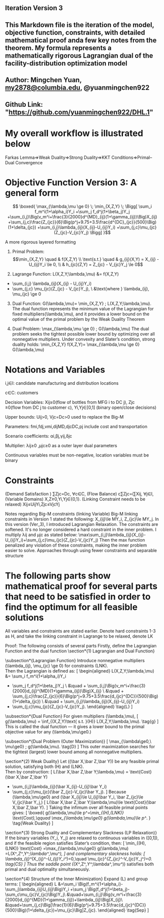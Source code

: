## Iteration Version 3

## This Markdown file is the iteration of the model, objective function, constraints, with detailed mathematical proof anda  few key notes from the theorem. My formula represents a mathematically rigorous Lagrangian dual of the facility-distribution optimization model

## Author: Mingchen Yuan, my2878@columbia.edu, @yuanmingchen922
## Github Link: "https://github.com/yuanmingchen922/DHL.1"


# My overall workflow is illustrated below 
Farkas Lemma⇒Weak Duality⇒Strong Duality⇒KKT Conditions⇒Primal–Dual Convergence

# Objective Function Version 3: A general form 
$$
\boxed{
\max_{\lambda,\mu \ge 0} \; \min_{X,Z,Y} \;
\Bigg[
\sum_i f_m^i(1+\alpha_i)Y_i
+\sum_j f_d^j(1+\beta_j)Y_j
+\sum_{i,j}\Big(v_m^i+\frac{3}{2000}d^{MD}_{ij}(1+\gamma_{ij})\Big)X_{ij}
+\sum_{j,c}\frac{Z_{jc}}{6}\Big(p^j+9.75+3.5\frac{d^{DC}_{jc}}{500}\Big)(1+\delta_{jc})
+\sum_{i,j}\lambda_{ij}(X_{ij}-U_{ij}Y_i)
+\sum_{j,c}\mu_{jc}(Z_{jc}-V_{jc}Y_j)
\Bigg]
}$$

A more rigorous layered formatting 
1. Primal Problem: $$\min_{X,Z,Y} \quad & f(X,Z,Y) \\
\text{s.t.} \quad 
& g_{ij}(X,Y) = X_{ij} - U_{ij}Y_i \le 0, \\
& h_{jc}(Z,Y) = Z_{jc} - V_{jc}Y_j \le 0$$

2. Lagrange Function: L(X,Z,Y;\lambda,\mu)
&= f(X,Z,Y)
+ \sum_{i,j} \lambda_{ij}(X_{ij} - U_{ij}Y_i)
+ \sum_{j,c} \mu_{jc}(Z_{jc} - V_{jc}Y_j), \\
&\text{where } \lambda_{ij}, \mu_{jc} \ge 0

3. Dual Function: 
G(\lambda,\mu)= \min_{X,Z,Y} \; L(X,Z,Y;\lambda,\mu). 
The dual function represents the minimum value of the Lagrangian for fixed multipliers(\lambda,\mu), and it provides a lower bound on the optimal value of the primal problem by the Weak Duality Theorem

4. Dual Problem: 
\max_{\lambda,\mu \ge 0} \; G(\lambda,\mu)
The dual problem seeks the tightest possible lower bound by optimizing over all nonnegative multipliers.
Under convexity and Slater’s condition, strong duality holds: 
\min_{X,Z,Y} f(X,Z,Y)= \max_{\lambda,\mu \ge 0} G(\lambda,\mu)


# Notations and Variables
i,j∈I: candidate manufacturing and distribution locations

c∈C: customers

Decision Variables: Xij​≥0(flow of bottles from MFG i to DC j), Zjc​≥0(flow from DC j to customer c), Yi​,Yj​∈[0,1] (binary open/close decisions)

Upper bounds: Uij​>0, Vjc​=Dc​>0 
used to replace the Big-M

Parameters: fmi​,fdj​,vmi​,dijMD​,djcDC​,pj include cost and transportation

Scenario coefficients: αi​,βj​,γij​,δjc

Multiplier: λij​≥0 ​,μjc​≥0 as a outer layer dual parameters

Continuous variables must be non-negative, location variables must be binary


# Constraints
(Demand Satisfaction ) ∑​Zjc​=Dc​, ∀c∈C,
(Flow Balance) c∑​Zjc​=i∑​Xij​, ∀j∈I, 
(Variable Domains) X,Z≥0,Yi​,Yj​∈{0,1}.
(Linking Constraint needs to be relaxed) Xij​≤Uij​Yi​,Zjc​≤Vjc​Yj

Notes regarding Big-M constraints (linking Variable)
Big-M linking constraints in Version 1 stated the following: 
X_{ij}\le MY_i, Z_{jc}\le MY_j. In this version (Ver_3), I introduced Lagrangian Relaxation. The constraints are softened. It's no longer considered a hard constraint in the inner problem. I multiply λij and μjc as stated below: 
\max\sum_{i,j}\lambda_{ij}(X_{ij}-U_{ij}Y_i)+\sum_{j,c}\mu_{jc}(Z_{jc}-V_{jc}Y_j)
Then the max function penalized any violation of these constraints, making the inner problem easier to solve. Approaches through using fewer constraints and separable structure

# The following parts show mathematical proof for several parts that need to be satisfied in order to find the optimum for all feasible solutions

All variables and constraints are stated earlier. Denote hard constraints 1-3 as H, and take the linking constraint in Lagrange to be relaxed, denote LK

Proof: The following consists of several parts 
Firstly, define the Lagrangian Function and the dual function
\section*{1) Lagrangian and Dual Function}

\subsection*{Lagrangian Function}
Introduce nonnegative multipliers \(\lambda_{ij}, \mu_{jc} \ge 0\) for constraints (LNK).  
Then the Lagrangian is defined as:
\[
\begin{aligned}
L(X,Z,Y;\lambda,\mu)
&= \sum_i f_m^i(1+\alpha_i)Y_i
+ \sum_j f_d^j(1+\beta_j)Y_j \\
&\quad + \sum_{i,j}\Big(v_m^i+\frac{3}{2000}d_{ij}^{MD}(1+\gamma_{ij})\Big)X_{ij} \\
&\quad + \sum_{j,c}\frac{Z_{jc}}{6}\Big(p^j+9.75+3.5\frac{d_{jc}^{DC}}{500}\Big)(1+\delta_{jc}) \\
&\quad + \sum_{i,j}\lambda_{ij}(X_{ij}-U_{ij}Y_i)
+ \sum_{j,c}\mu_{jc}(Z_{jc}-V_{jc}Y_j).
\end{aligned}
\tag{L}
\]

\subsection*{Dual Function}
For given multipliers \(\lambda,\mu\),
\[
g(\lambda,\mu)
= \inf_{(X,Z,Y)\text{ s.t. }(H)} L(X,Z,Y;\lambda,\mu).
\tag{g}
\]
This is called the dual function — it gives a lower bound to the primal objective value for any \(\lambda,\mu\ge0.\)

\subsection*{Dual Problem (Outer Maximization)}
\[
\max_{\lambda\ge0,\ \mu\ge0} \; g(\lambda,\mu).
\tag{D}
\]
This outer maximization searches for the tightest (largest) lower bound among all nonnegative multipliers.

\section*{2) Weak Duality}
Let \((\bar X,\bar Z,\bar Y)\) be any feasible primal solution, satisfying both (H) and (LNK).  
Then by construction:
\[
L(\bar X,\bar Z,\bar Y;\lambda,\mu)
= \text{Cost}(\bar X,\bar Z,\bar Y)
+ \sum_{i,j}\lambda_{ij}(\bar X_{ij}-U_{ij}\bar Y_i)
+ \sum_{j,c}\mu_{jc}(\bar Z_{jc}-V_{jc}\bar Y_j).
\]
Because \(\lambda,\mu\ge0\) and \(\bar X_{ij}\le U_{ij}\bar Y_i, \bar Z_{jc}\le V_{jc}\bar Y_j,\)
\[
L(\bar X,\bar Z,\bar Y;\lambda,\mu)\le \text{Cost}(\bar X,\bar Z,\bar Y).
\]
Taking the infimum over all feasible primal points gives:
\[
\boxed{
g(\lambda,\mu)\le p^*=\min_{(H),(LNK)} \text{Cost},\qquad
\max_{\lambda,\mu\ge0} g(\lambda,\mu)\le p^*.
}
\tag{Weak Duality}
\]

\section*{3) Strong Duality and Complementary Slackness (LP Relaxation)}
If the binary variables \(Y_i, Y_j\) are relaxed to continuous variables in \([0,1]\), and if the feasible region satisfies Slater’s condition, then:
\[
\min_{(H),(LNK)} \text{Cost}
=\max_{\lambda,\mu\ge0} g(\lambda,\mu)
=L(X^*,Z^*,Y^*;\lambda^*,\mu^*),
\]
and complementary slackness holds:
\[
\lambda_{ij}^*(X_{ij}^*-U_{ij}Y_i^*)=0,\quad
\mu_{jc}^*(Z_{jc}^*-V_{jc}Y_j^*)=0.
\tag{CS}
\]
Thus the saddle point \((X^*,Z^*,Y^*;\lambda^*,\mu^*)\) satisfies both primal and dual optimality simultaneously.

\section*{4) Structure of the Inner Minimization}
Expand \(L\) and group terms:
\[
\begin{aligned}
L
&=\sum_i \Big(f_m^i(1+\alpha_i)-\sum_j\lambda_{ij}U_{ij}\Big)Y_i
+\sum_j \Big(f_d^j(1+\beta_j)-\sum_c\mu_{jc}V_{jc}\Big)Y_j\\
&\quad+\sum_{i,j}\Big(v_m^i+\frac{3}{2000}d_{ij}^{MD}(1+\gamma_{ij})+\lambda_{ij}\Big)X_{ij}\\
&\quad+\sum_{j,c}\Big[\frac{1}{6}\Big(p^j+9.75+3.5\frac{d_{jc}^{DC}}{500}\Big)(1+\delta_{jc})+\mu_{jc}\Big]Z_{jc}.
\end{aligned}
\tag{Sep}
\]




